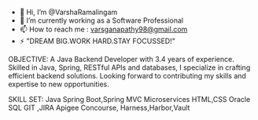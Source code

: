 - 👋 Hi, I’m @VarshaRamalingam
- 🌱 I’m currently working as a Software Professional
- 📫 How to reach me : varsganapathy98@gmail.com
- ⚡ "DREAM BIG.WORK HARD.STAY FOCUSSED!" 

<!---
VarshaRamalingam/VarshaRamalingam is a ✨ special ✨ repository because its `README.md` (this file) appears on your GitHub profile.
You can click the Preview link to take a look at your changes.
--->

OBJECTIVE:
A Java Backend Developer with 3.4 years of experience. Skilled in Java, Spring, RESTful APIs and databases, 
I specialize in crafting efficient backend solutions. Looking forward to contributing my skills and expertise to new opportunities.

SKILL SET:
Java
Spring Boot,Spring MVC
Microservices
HTML,CSS
Oracle SQL
GIT ,JIRA
Apigee
Concourse, Harness,Harbor,Vault
